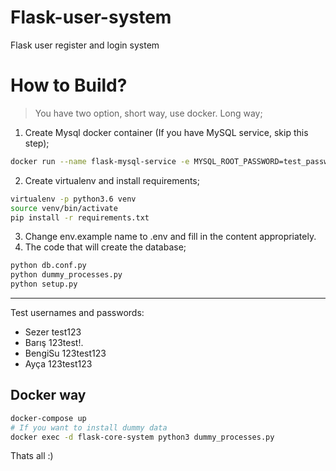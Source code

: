# Flask-user-system
Flask user register and login system

# How to Build?
> You have two option, short way, use docker. Long way;

1. Create Mysql docker container (If you have MySQL service, skip this step);
```bash
docker run --name flask-mysql-service -e MYSQL_ROOT_PASSWORD=test_password -d mysql:latest --character-set-server=utf8mb4 --collation-server=utf8mb4_unicode_ci
```
2. Create virtualenv and install requirements;
```bash
virtualenv -p python3.6 venv
source venv/bin/activate
pip install -r requirements.txt
```
3. Change env.example name to .env and fill in the content appropriately.
4. The code that will create the database;
```bash
python db.conf.py
python dummy_processes.py
python setup.py
```
----
Test usernames and passwords:
* Sezer test123
* Barış 123test!.
* BengiSu 123test123
* Ayça 123test123

## Docker way
```bash
docker-compose up
# If you want to install dummy data
docker exec -d flask-core-system python3 dummy_processes.py
```
Thats all :)